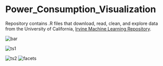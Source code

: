 # Power_Consumption_Visualization 
Repository contains .R files that download, read, clean, and explore data from the University of California, [Irvine Machine Learning Repository](http://archive.ics.uci.edu/ml/index.php).


![bar](https://user-images.githubusercontent.com/38505196/108241022-66568780-7119-11eb-8a10-1cfa08d4bc08.png)

![ts1](https://user-images.githubusercontent.com/38505196/108241036-69517800-7119-11eb-8551-8da094e6e7bd.png)

![ts2](https://user-images.githubusercontent.com/38505196/108241048-6b1b3b80-7119-11eb-89fd-57cd45eb0b87.png)
![facets](https://user-images.githubusercontent.com/38505196/108241055-6ce4ff00-7119-11eb-8474-761db10a3093.png)
